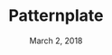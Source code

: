 ---
date: March 2, 2018
title: Patternplate
link: https://patternplate.github.io/
image: images/tools/patternplate.jpg
description: Patternplate is a documentation and development interface for component libraries. Connect the dots with patternplate and stop getting lost in inconsistency.
tags:
- development
- documentation

# ================================
# TOOLS CATEGORIES AVAILABLE
# ================================
# - design
# - development
# - documentation
# - frameworks
# - sketch
#   type: Plugin
#   type: Sketch File
# ================================
---
